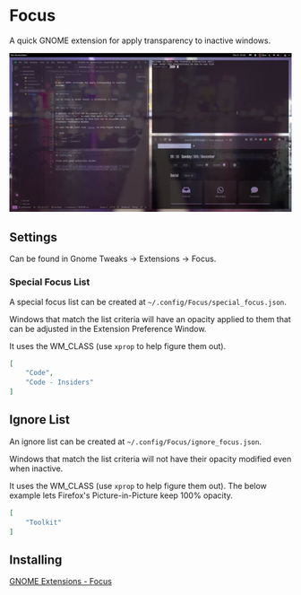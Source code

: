 # Focus

A quick GNOME extension for apply transparency to inactive windows.

![demo](./assets/demo.gif)

## Settings

Can be found in Gnome Tweaks -> Extensions -> Focus.

### Special Focus List

A special focus list can be created at `~/.config/Focus/special_focus.json`.

Windows that match the list criteria will have an opacity applied to them that can be adjusted in the Extension Preference Window.

It uses the WM_CLASS (use `xprop` to help figure them out).

```json
[
    "Code",
    "Code - Insiders"
]
```

## Ignore List

An ignore list can be created at `~/.config/Focus/ignore_focus.json`.

Windows that match the list criteria will not have their opacity modified even when inactive.

It uses the WM_CLASS (use `xprop` to help figure them out). The below example lets Firefox's Picture-in-Picture keep 100% opacity.

```json
[
    "Toolkit"
]
```

## Installing

[GNOME Extensions - Focus](https://extensions.gnome.org/extension/3924/focus/)
